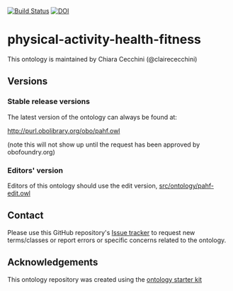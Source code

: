 [![Build Status](https://travis-ci.org/IC-FOODS/physical-activity-health-fitness.svg?branch=master)](https://travis-ci.org/IC-FOODS/physical-activity-health-fitness)
[![DOI](https://zenodo.org/badge/13996/IC-FOODS/physical-activity-health-fitness.svg)](https://zenodo.org/badge/latestdoi/13996/IC-FOODS/physical-activity-health-fitness)

# physical-activity-health-fitness

This ontology is maintained by Chiara Cecchini (@clairececchini)

## Versions

### Stable release versions

The latest version of the ontology can always be found at:

http://purl.obolibrary.org/obo/pahf.owl

(note this will not show up until the request has been approved by obofoundry.org)

### Editors' version

Editors of this ontology should use the edit version, [src/ontology/pahf-edit.owl](src/ontology/pahf-edit.owl)

## Contact

Please use this GitHub repository's [Issue tracker](https://github.com/IC-FOODS/physical-activity-health-fitness/issues) to request new terms/classes or report errors or specific concerns related to the ontology.

## Acknowledgements

This ontology repository was created using the [ontology starter kit](https://github.com/INCATools/ontology-starter-kit)
